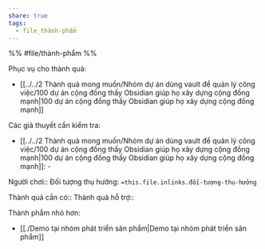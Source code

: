 ```yaml
---
share: true
tags:
  - file_thành-phẩm
---
```


%%
#file/thành-phẩm
%%

Phục vụ cho thành quả:
- [[../../2 Thành quả mong muốn/Nhóm dự án dùng vault để quản lý công việc/100 dự án cộng đồng thấy Obsidian giúp họ xây dựng cộng đồng mạnh|100 dự án cộng đồng thấy Obsidian giúp họ xây dựng cộng đồng mạnh]]

Các giả thuyết cần kiểm tra:
- [[../../2 Thành quả mong muốn/Nhóm dự án dùng vault để quản lý công việc/100 dự án cộng đồng thấy Obsidian giúp họ xây dựng cộng đồng mạnh|100 dự án cộng đồng thấy Obsidian giúp họ xây dựng cộng đồng mạnh]]: \-

Người chơi:: 
Đối tượng thụ hưởng: `=this.file.inlinks.đối-tượng-thụ-hưởng`

Thành quả cần có::
Thành quả hỗ trợ::

Thành phẩm nhỏ hơn:
- [[./Demo tại nhóm phát triển sản phẩm|Demo tại nhóm phát triển sản phẩm]]


